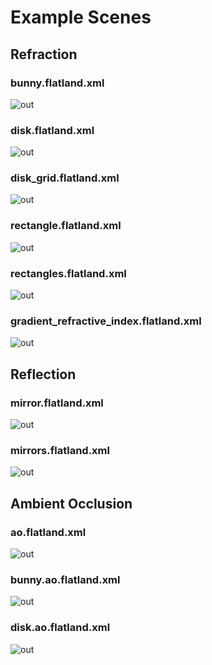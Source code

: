 <!--
SPDX-FileCopyrightText: 2022 Julian Amann <dev@vertexwahn.de>
SPDX-License-Identifier: Apache-2.0
-->
# Example Scenes

## Refraction

### bunny.flatland.xml

![out](../scenes/reference_images/bunny_ref.svg)

### disk.flatland.xml

![out](../scenes/reference_images/disk_ref.svg)

### disk_grid.flatland.xml

![out](../scenes/reference_images/disk_grid_ref.svg)

### rectangle.flatland.xml

![out](../scenes/reference_images/rectangle_ref.svg)

### rectangles.flatland.xml

![out](../scenes/reference_images/rectangles_ref.svg)

### gradient_refractive_index.flatland.xml

![out](../scenes/reference_images/gradient_refractive_index_ref.svg)

## Reflection

### mirror.flatland.xml

![out](../scenes/reference_images/mirror_ref.svg)

### mirrors.flatland.xml

![out](../scenes/reference_images/mirrors_ref.svg)

## Ambient Occlusion

### ao.flatland.xml

![out](../scenes/reference_images/ao_ref.svg)

### bunny.ao.flatland.xml

![out](../scenes/reference_images/bunny.ao_ref.svg)

### disk.ao.flatland.xml

![out](../scenes/reference_images/disk.ao_ref.svg)
